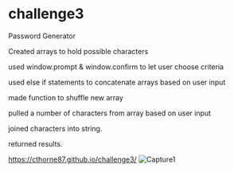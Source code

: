 # challenge3
Password Generator

Created arrays to hold possible characters

used window.prompt & window.confirm to let user choose criteria

used else if statements to concatenate arrays based on user input

made function to shuffle new array

pulled a number of characters from array based on user input

joined characters into string.

returned results.

https://cthorne87.github.io/challenge3/
![Capture1](https://user-images.githubusercontent.com/92702138/141720549-5b4fb19a-5689-4487-814c-277e4da00d72.JPG)

